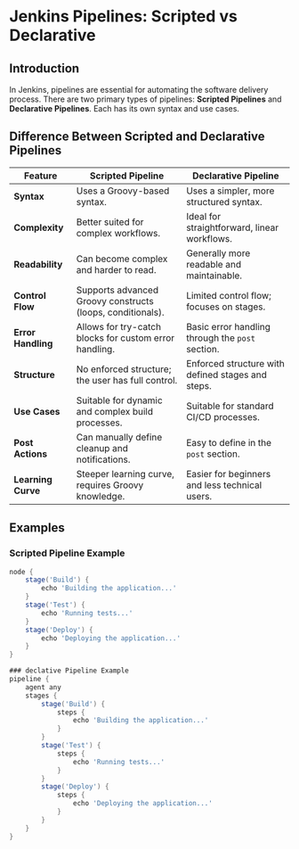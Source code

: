 # Jenkins Pipelines: Scripted vs Declarative

## Introduction

In Jenkins, pipelines are essential for automating the software delivery process. There are two primary types of pipelines: **Scripted Pipelines** and **Declarative Pipelines**. Each has its own syntax and use cases.

## Difference Between Scripted and Declarative Pipelines

| Feature                       | Scripted Pipeline                               | Declarative Pipeline                           |
|-------------------------------|------------------------------------------------|------------------------------------------------|
| **Syntax**                    | Uses a Groovy-based syntax.                    | Uses a simpler, more structured syntax.       |
| **Complexity**                | Better suited for complex workflows.           | Ideal for straightforward, linear workflows.  |
| **Readability**               | Can become complex and harder to read.        | Generally more readable and maintainable.     |
| **Control Flow**              | Supports advanced Groovy constructs (loops, conditionals). | Limited control flow; focuses on stages.      |
| **Error Handling**            | Allows for try-catch blocks for custom error handling. | Basic error handling through the `post` section. |
| **Structure**                 | No enforced structure; the user has full control. | Enforced structure with defined stages and steps. |
| **Use Cases**                 | Suitable for dynamic and complex build processes. | Suitable for standard CI/CD processes.        |
| **Post Actions**              | Can manually define cleanup and notifications. | Easy to define in the `post` section.        |
| **Learning Curve**            | Steeper learning curve, requires Groovy knowledge. | Easier for beginners and less technical users. |

## Examples

### Scripted Pipeline Example

```groovy
node {
    stage('Build') {
        echo 'Building the application...'
    }
    stage('Test') {
        echo 'Running tests...'
    }
    stage('Deploy') {
        echo 'Deploying the application...'
    }
}

### declative Pipeline Example
pipeline {
    agent any
    stages {
        stage('Build') {
            steps {
                echo 'Building the application...'
            }
        }
        stage('Test') {
            steps {
                echo 'Running tests...'
            }
        }
        stage('Deploy') {
            steps {
                echo 'Deploying the application...'
            }
        }
    }
}
